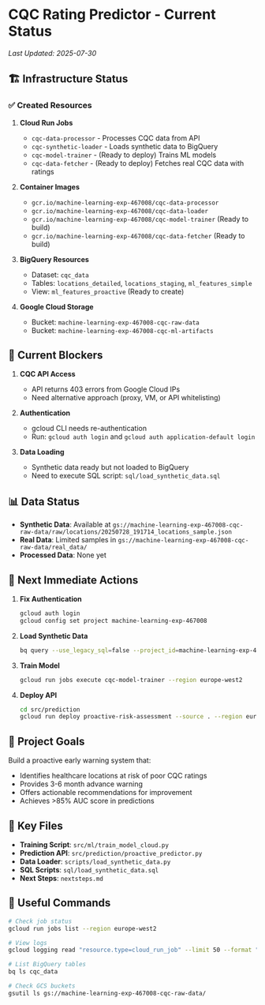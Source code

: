# CQC Rating Predictor - Current Status
*Last Updated: 2025-07-30*

## 🏗️ Infrastructure Status

### ✅ Created Resources
1. **Cloud Run Jobs**
   - `cqc-data-processor` - Processes CQC data from API
   - `cqc-synthetic-loader` - Loads synthetic data to BigQuery
   - `cqc-model-trainer` - (Ready to deploy) Trains ML models
   - `cqc-data-fetcher` - (Ready to deploy) Fetches real CQC data with ratings

2. **Container Images**
   - `gcr.io/machine-learning-exp-467008/cqc-data-processor`
   - `gcr.io/machine-learning-exp-467008/cqc-data-loader`
   - `gcr.io/machine-learning-exp-467008/cqc-model-trainer` (Ready to build)
   - `gcr.io/machine-learning-exp-467008/cqc-data-fetcher` (Ready to build)

3. **BigQuery Resources**
   - Dataset: `cqc_data`
   - Tables: `locations_detailed`, `locations_staging`, `ml_features_simple`
   - View: `ml_features_proactive` (Ready to create)

4. **Google Cloud Storage**
   - Bucket: `machine-learning-exp-467008-cqc-raw-data`
   - Bucket: `machine-learning-exp-467008-cqc-ml-artifacts`

## 🚧 Current Blockers

1. **CQC API Access**
   - API returns 403 errors from Google Cloud IPs
   - Need alternative approach (proxy, VM, or API whitelisting)

2. **Authentication**
   - gcloud CLI needs re-authentication
   - Run: `gcloud auth login` and `gcloud auth application-default login`

3. **Data Loading**
   - Synthetic data ready but not loaded to BigQuery
   - Need to execute SQL script: `sql/load_synthetic_data.sql`

## 📊 Data Status

- **Synthetic Data**: Available at `gs://machine-learning-exp-467008-cqc-raw-data/raw/locations/20250728_191714_locations_sample.json`
- **Real Data**: Limited samples in `gs://machine-learning-exp-467008-cqc-raw-data/real_data/`
- **Processed Data**: None yet

## 🔄 Next Immediate Actions

1. **Fix Authentication**
   ```bash
   gcloud auth login
   gcloud config set project machine-learning-exp-467008
   ```

2. **Load Synthetic Data**
   ```bash
   bq query --use_legacy_sql=false --project_id=machine-learning-exp-467008 < sql/load_synthetic_data.sql
   ```

3. **Train Model**
   ```bash
   gcloud run jobs execute cqc-model-trainer --region europe-west2
   ```

4. **Deploy API**
   ```bash
   cd src/prediction
   gcloud run deploy proactive-risk-assessment --source . --region europe-west2
   ```

## 🎯 Project Goals

Build a proactive early warning system that:
- Identifies healthcare locations at risk of poor CQC ratings
- Provides 3-6 month advance warning
- Offers actionable recommendations for improvement
- Achieves >85% AUC score in predictions

## 📁 Key Files

- **Training Script**: `src/ml/train_model_cloud.py`
- **Prediction API**: `src/prediction/proactive_predictor.py`
- **Data Loader**: `scripts/load_synthetic_data.py`
- **SQL Scripts**: `sql/load_synthetic_data.sql`
- **Next Steps**: `nextsteps.md`

## 🔗 Useful Commands

```bash
# Check job status
gcloud run jobs list --region europe-west2

# View logs
gcloud logging read "resource.type=cloud_run_job" --limit 50 --format "table(timestamp,textPayload)"

# List BigQuery tables
bq ls cqc_data

# Check GCS buckets
gsutil ls gs://machine-learning-exp-467008-cqc-raw-data/
```